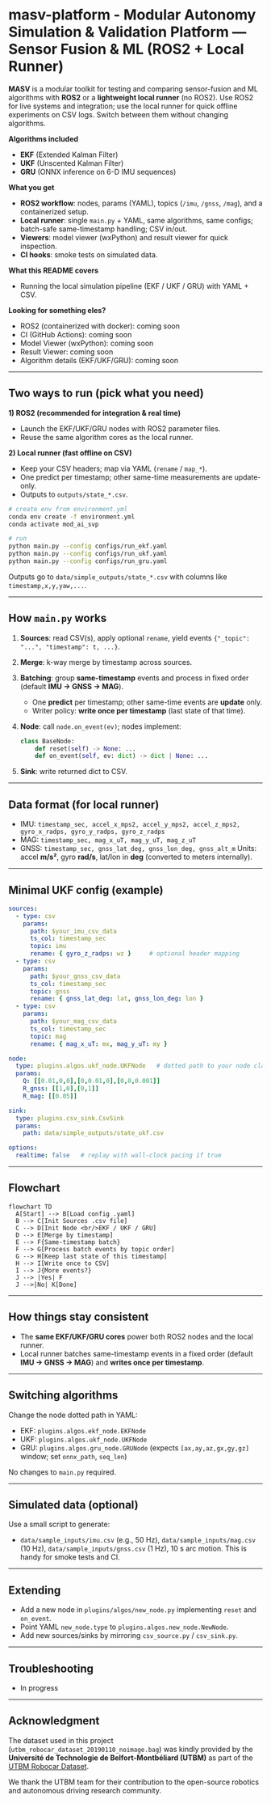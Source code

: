 # masv-platform - Modular Autonomy Simulation & Validation Platform — Sensor Fusion & ML (ROS2 + Local Runner)

**MASV** is a modular toolkit for testing and comparing sensor-fusion and ML algorithms with **ROS2** or a **lightweight local runner** (no ROS2).
Use ROS2 for live systems and integration; use the local runner for quick offline experiments on CSV logs. Switch between them without changing algorithms.

**Algorithms included**

* **EKF** (Extended Kalman Filter)
* **UKF** (Unscented Kalman Filter)
* **GRU** (ONNX inference on 6-D IMU sequences)

**What you get**

* **ROS2 workflow**: nodes, params (YAML), topics (`/imu`, `/gnss`, `/mag`), and a containerized setup.
* **Local runner**: single `main.py` + YAML, same algorithms, same configs; batch-safe same-timestamp handling; CSV in/out.
* **Viewers**: model viewer (wxPython) and result viewer for quick inspection.
* **CI hooks**: smoke tests on simulated data.

**What this README covers**

* Running the local simulation pipeline (EKF / UKF / GRU) with YAML + CSV.

**Looking for something eles?**

- ROS2 (containerized with docker): coming soon
- CI (GitHub Actions): coming soon
- Model Viewer (wxPython): coming soon
- Result Viewer: coming soon
- Algorithm details (EKF/UKF/GRU): coming soon

---

## Two ways to run (pick what you need)

**1) ROS2 (recommended for integration & real time)**

* Launch the EKF/UKF/GRU nodes with ROS2 parameter files.
* Reuse the same algorithm cores as the local runner.

**2) Local runner (fast offline on CSV)**

* Keep your CSV headers; map via YAML (`rename` / `map_*`).
* One predict per timestamp; other same-time measurements are update-only.
* Outputs to `outputs/state_*.csv`.

```bash
# create env from environment.yml
conda env create -f environment.yml
conda activate mod_ai_svp

# run
python main.py --config configs/run_ekf.yaml
python main.py --config configs/run_ukf.yaml
python main.py --config configs/run_gru.yaml

```

Outputs go to `data/simple_outputs/state_*.csv` with columns like `timestamp,x,y,yaw,...`.

---

## How `main.py` works

1. **Sources**: read CSV(s), apply optional `rename`, yield events `{"_topic": "...", "timestamp": t, ...}`.
2. **Merge**: k-way merge by timestamp across sources.
3. **Batching**: group **same-timestamp** events and process in fixed order (default **IMU -> GNSS -> MAG**).

   * One **predict** per timestamp; other same-time events are **update** only.
   * Writer policy: **write once per timestamp** (last state of that time).
4. **Node**: call `node.on_event(ev)`; nodes implement:

   ```python
   class BaseNode:
       def reset(self) -> None: ...
       def on_event(self, ev: dict) -> dict | None: ...
   ```
5. **Sink**: write returned dict to CSV.

---

## Data format (for local runner)

* IMU: `timestamp_sec, accel_x_mps2, accel_y_mps2, accel_z_mps2, gyro_x_radps, gyro_y_radps, gyro_z_radps`
* MAG: `timestamp_sec, mag_x_uT, mag_y_uT, mag_z_uT`
* GNSS: `timestamp_sec, gnss_lat_deg, gnss_lon_deg, gnss_alt_m`
  Units: accel **m/s²**, gyro **rad/s**, lat/lon in **deg** (converted to meters internally).

---

## Minimal UKF config (example)


```yaml
sources:
  - type: csv
    params:
      path: $your_imu_csv_data
      ts_col: timestamp_sec
      topic: imu
      rename: { gyro_z_radps: wz }     # optional header mapping
  - type: csv
    params:
      path: $your_gnss_csv_data
      ts_col: timestamp_sec
      topic: gnss
      rename: { gnss_lat_deg: lat, gnss_lon_deg: lon }
  - type: csv
    params:
      path: $your_mag_csv_data
      ts_col: timestamp_sec
      topic: mag
      rename: { mag_x_uT: mx, mag_y_uT: my }

node:
  type: plugins.algos.ukf_node.UKFNode   # dotted path to your node class
  params:
    Q: [[0.01,0,0],[0,0.01,0],[0,0,0.001]]
    R_gnss: [[1,0],[0,1]]
    R_mag: [[0.05]]

sink:
  type: plugins.csv_sink.CsvSink
  params:
    path: data/simple_outputs/state_ukf.csv

options:
  realtime: false   # replay with wall-clock pacing if true
```

---

## Flowchart

```mermaid
flowchart TD
  A[Start] --> B[Load config .yaml]
  B --> C[Init Sources .csv file]
  C --> D[Init Node <br/>EKF / UKF / GRU]
  D --> E[Merge by timestamp]
  E --> F{Same-timestamp batch}
  F --> G[Process batch events by topic order]
  G --> H[Keep last state of this timestamp]
  H --> I[Write once to CSV]
  I --> J{More events?}
  J --> |Yes| F
  J -->|No| K[Done]

```
---

## How things stay consistent

* The **same EKF/UKF/GRU cores** power both ROS2 nodes and the local runner.
* Local runner batches same-timestamp events in a fixed order (default **IMU -> GNSS -> MAG**) and **writes once per timestamp**.

---

## Switching algorithms

Change the node dotted path in YAML:

* EKF: `plugins.algos.ekf_node.EKFNode`
* UKF: `plugins.algos.ukf_node.UKFNode`
* GRU: `plugins.algos.gru_node.GRUNode` (expects `[ax,ay,az,gx,gy,gz]` window; set `onnx_path`, `seq_len`)

No changes to `main.py` required.

---

## Simulated data (optional)

Use a small script to generate:

* `data/sample_inputs/imu.csv` (e.g., 50 Hz), `data/sample_inputs/mag.csv` (10 Hz), `data/sample_inputs/gnss.csv` (1 Hz), 10 s arc motion.
  This is handy for smoke tests and CI.

---

## Extending

* Add a new node in `plugins/algos/new_node.py` implementing `reset` and `on_event`.
* Point YAML `new_node.type` to `plugins.algos.new_node.NewNode`.
* Add new sources/sinks by mirroring `csv_source.py` / `csv_sink.py`.


---

## Troubleshooting

- In progress

---

## Acknowledgment

The dataset used in this project (`utbm_robocar_dataset_20190110_noimage.bag`) was kindly provided by the **Université de Technologie de Belfort-Montbéliard (UTBM)** as part of the [UTBM Robocar Dataset](https://github.com/rwth-asic/utbm_robocar_dataset). 

We thank the UTBM team for their contribution to the open-source robotics and autonomous driving research community.
